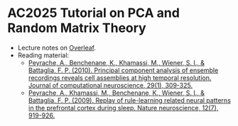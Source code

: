 # AC2025 Tutorial on PCA and Random Matrix Theory

- Lecture notes on [Overleaf](https://www.overleaf.com/project/68765c8fc6134abcdad4775e).
- Reading material:
  - [Peyrache, A., Benchenane, K., Khamassi, M., Wiener, S. I., & Battaglia, F. P. (2010). Principal component analysis of ensemble recordings reveals cell assemblies at high temporal resolution. Journal of computational neuroscience, 29(1), 309-325.](https://link.springer.com/article/10.1007/s10827-009-0154-6)
  - [Peyrache, A., Khamassi, M., Benchenane, K., Wiener, S. I., & Battaglia, F. P. (2009). Replay of rule-learning related neural patterns in the prefrontal cortex during sleep. Nature neuroscience, 12(7), 919-926.](https://www.nature.com/articles/nn.2337)

